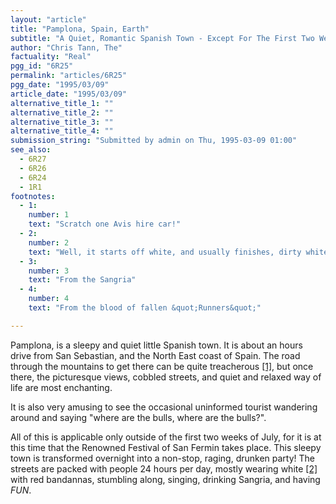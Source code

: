 ```yaml
---
layout: "article"
title: "Pamplona, Spain, Earth"
subtitle: "A Quiet, Romantic Spanish Town - Except For The First Two Weeks Of July"
author: "Chris Tann, The"
factuality: "Real"
pgg_id: "6R25"
permalink: "articles/6R25"
pgg_date: "1995/03/09"
article_date: "1995/03/09"
alternative_title_1: ""
alternative_title_2: ""
alternative_title_3: ""
alternative_title_4: ""
submission_string: "Submitted by admin on Thu, 1995-03-09 01:00"
see_also:
  - 6R27
  - 6R26
  - 6R24
  - 1R1
footnotes: 
  - 1:
    number: 1
    text: "Scratch one Avis hire car!"
  - 2:
    number: 2
    text: "Well, it starts off white, and usually finishes, dirty white, with large stains of red [3] and red [4]."
  - 3:
    number: 3
    text: "From the Sangria"
  - 4:
    number: 4
    text: "From the blood of fallen &quot;Runners&quot;"

---
```

<div>
<p>Pamplona, is a sleepy and quiet little Spanish town. It is about an hours drive from San Sebastian, and the North East coast of Spain. The road through the mountains to get there can be quite treacherous <a href="#footnote-body.1" name="footnote-link.1" class="footnote-link">[1]</a>, but once there, the picturesque views, cobbled streets, and quiet and relaxed way of life are most enchanting.</p>
<p>It is also very amusing to see the occasional uninformed tourist wandering around and saying "where are the bulls, where are the bulls?".</p>
<p>All of this is applicable only outside of the first two weeks of July, for it is at this time that the Renowned Festival of San Fermin takes place. This sleepy town is transformed overnight into a non-stop, raging, drunken party! The streets are packed with people 24 hours per day, mostly wearing white <a href="#footnote-body.2" name="footnote-link.2" class="footnote-link">[2]</a> with red bandannas, stumbling along, singing, drinking Sangria, and having <em>FUN</em>.</p>
</div>
